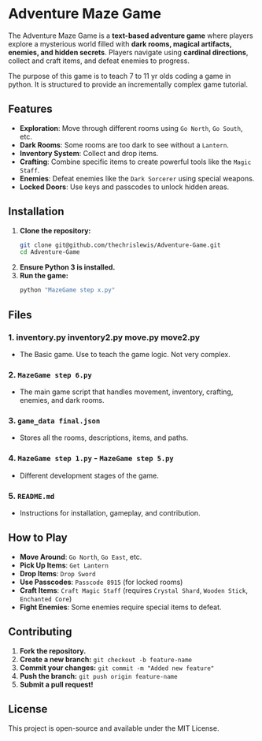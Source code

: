 # Adventure Maze Game

The Adventure Maze Game is a **text-based adventure game** where players explore a mysterious world filled with **dark rooms, magical artifacts, enemies, and hidden secrets**. Players navigate using **cardinal directions**, collect and craft items, and defeat enemies to progress.

The purpose of this game is to teach 7 to 11 yr olds coding a game in python. 
It is structured to provide an incrementally complex game tutorial. 

## Features
- **Exploration**: Move through different rooms using `Go North`, `Go South`, etc.
- **Dark Rooms**: Some rooms are too dark to see without a `Lantern`.
- **Inventory System**: Collect and drop items.
- **Crafting**: Combine specific items to create powerful tools like the `Magic Staff`.
- **Enemies**: Defeat enemies like the `Dark Sorcerer` using special weapons.
- **Locked Doors**: Use keys and passcodes to unlock hidden areas.

## Installation
1. **Clone the repository:**
   ```bash
   git clone git@github.com/thechrislewis/Adventure-Game.git
   cd Adventure-Game
   ```
2. **Ensure Python 3 is installed.**
3. **Run the game:**
   ```bash
   python "MazeGame step x.py"
   ```

## Files
### 1. inventory.py inventory2.py move.py move2.py
   - The Basic game. Use to teach the game logic. Not very complex. 
### 2. `MazeGame step 6.py`
   - The main game script that handles movement, inventory, crafting, enemies, and dark rooms.
### 3. `game_data final.json`
   - Stores all the rooms, descriptions, items, and paths.
### 4. `MazeGame step 1.py` - `MazeGame step 5.py`
   - Different development stages of the game.
### 5. `README.md`
   - Instructions for installation, gameplay, and contribution.

## How to Play
- **Move Around**: `Go North`, `Go East`, etc.
- **Pick Up Items**: `Get Lantern`
- **Drop Items**: `Drop Sword`
- **Use Passcodes**: `Passcode 8915` (for locked rooms)
- **Craft Items**: `Craft Magic Staff` (requires `Crystal Shard`, `Wooden Stick`, `Enchanted Core`)
- **Fight Enemies**: Some enemies require special items to defeat.

## Contributing
1. **Fork the repository.**
2. **Create a new branch:** `git checkout -b feature-name`
3. **Commit your changes:** `git commit -m "Added new feature"`
4. **Push the branch:** `git push origin feature-name`
5. **Submit a pull request!**

## License
This project is open-source and available under the MIT License.


